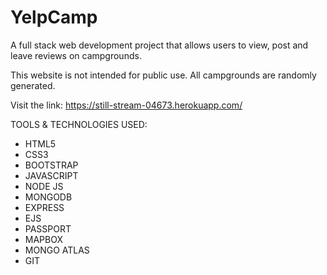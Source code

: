 # YelpCamp
A full stack web development project that allows users to view, post and leave reviews on campgrounds.

This website is not intended for public use. All campgrounds are randomly generated.

Visit the link: https://still-stream-04673.herokuapp.com/

TOOLS & TECHNOLOGIES USED:

- HTML5
- CSS3
- BOOTSTRAP
- JAVASCRIPT
- NODE JS
- MONGODB
- EXPRESS
- EJS
- PASSPORT
- MAPBOX
- MONGO ATLAS
- GIT
